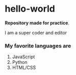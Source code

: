 # hello-world
**Repository made for practice**. 

I am a super coder and editor

### My favorite languages are
1. JavaScript
2. Python
3. HTML/CSS
